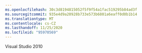 ```yaml
---
ms.openlocfilehash: 30c3d8194815052f5f9f54a1fac519295b84ad3f
ms.sourcegitcommit: 935e4d9a20928b733e573b6801a6eaff0d0b1b14
ms.translationtype: MT
ms.contentlocale: cs-CZ
ms.lasthandoff: 11/25/2020
ms.locfileid: "95970569"
---
```

Visual Studio 2010